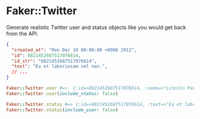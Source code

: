 # Faker::Twitter

Generate realistic Twitter user and status objects like you would get back from the API.

```json
{
  "created_at": "Mon Dec 10 00:00:00 +0000 2012",
  "id": 8821452687517076614,
  "id_str": "8821452687517076614",
  "text": "Ea et laboriosam vel non.",
  // ...
}
```

```ruby
Faker::Twitter.user #=>  {:id=>8821452687517076614, :name=>"Lincoln Paucek", :screen_name=>"cody"...
Faker::Twitter.user(include_status: false)

Faker::Twitter.status #=> {:id=>8821452687517076614, :text=>"Ea et laboriosam vel non."...
Faker::Twitter.status(include_user: false)
```
